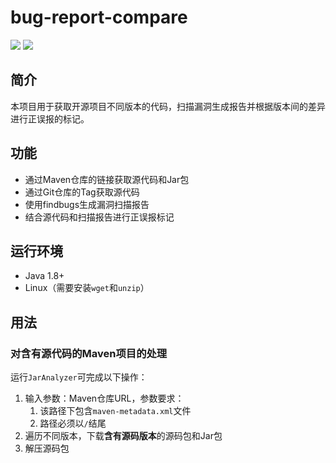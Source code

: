 # bug-report-compare

![](https://img.shields.io/badge/language-java-blue.svg) ![](https://img.shields.io/badge/platform-linux-lightgrey.svg)

## 简介

本项目用于获取开源项目不同版本的代码，扫描漏洞生成报告并根据版本间的差异进行正误报的标记。

## 功能

- 通过Maven仓库的链接获取源代码和Jar包
- 通过Git仓库的Tag获取源代码
- 使用findbugs生成漏洞扫描报告
- 结合源代码和扫描报告进行正误报标记

## 运行环境

- Java 1.8+
- Linux（需要安装`wget`和`unzip`）

## 用法

### 对含有源代码的Maven项目的处理

运行`JarAnalyzer`可完成以下操作：

1. 输入参数：Maven仓库URL，参数要求：
   1. 该路径下包含`maven-metadata.xml`文件
   2. 路径必须以`/`结尾
2. 遍历不同版本，下载**含有源码版本**的源码包和Jar包
3. 解压源码包